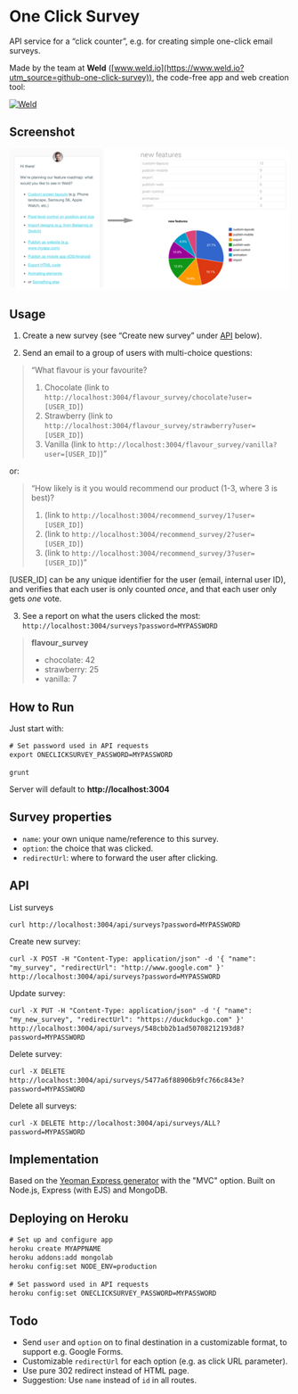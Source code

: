# One Click Survey

API service for a “click counter”, e.g. for creating simple one-click email surveys.

Made by the team at **Weld** ([www.weld.io](https://www.weld.io?utm_source=github-one-click-survey)), the code-free app and web creation tool:

[![Weld](https://s3-eu-west-1.amazonaws.com/weld-social-and-blog/gif/weld_explained.gif)](https://www.weld.io?utm_source=github-one-click-survey)


## Screenshot

![One Click Survey example](example.png)

## Usage

1) Create a new survey (see “Create new survey” under [API](#api) below).

2) Send an email to a group of users with multi-choice questions:

> “What flavour is your favourite?
> 
> 1. Chocolate (link to `http://localhost:3004/flavour_survey/chocolate?user=[USER_ID]`)
> 2. Strawberry (link to `http://localhost:3004/flavour_survey/strawberry?user=[USER_ID]`)
> 3. Vanilla (link to `http://localhost:3004/flavour_survey/vanilla?user=[USER_ID]`)”

or:

> “How likely is it you would recommend our product (1-3, where 3 is best)?
> 
> 1. (link to `http://localhost:3004/recommend_survey/1?user=[USER_ID]`)
> 2. (link to `http://localhost:3004/recommend_survey/2?user=[USER_ID]`)
> 3. (link to `http://localhost:3004/recommend_survey/3?user=[USER_ID]`)”

[USER_ID] can be any unique identifier for the user (email, internal user ID), and verifies that each user is only counted _once_, and that each user only gets _one_ vote.

3) See a report on what the users clicked the most: `http://localhost:3004/surveys?password=MYPASSWORD`

> **flavour_survey**
>
> * chocolate: 42
> * strawberry: 25
> * vanilla: 7


## How to Run

Just start with:

	# Set password used in API requests
	export ONECLICKSURVEY_PASSWORD=MYPASSWORD

	grunt

Server will default to **http://localhost:3004**


## Survey properties	

* `name`: your own unique name/reference to this survey.
* `option`: the choice that was clicked.
* `redirectUrl`: where to forward the user after clicking.


## API

List surveys

	curl http://localhost:3004/api/surveys?password=MYPASSWORD

Create new survey:

	curl -X POST -H "Content-Type: application/json" -d '{ "name": "my_survey", "redirectUrl": "http://www.google.com" }' http://localhost:3004/api/surveys?password=MYPASSWORD

Update survey:

	curl -X PUT -H "Content-Type: application/json" -d '{ "name": "my_new_survey", "redirectUrl": "https://duckduckgo.com" }' http://localhost:3004/api/surveys/548cbb2b1ad50708212193d8?password=MYPASSWORD

Delete survey:

	curl -X DELETE http://localhost:3004/api/surveys/5477a6f88906b9fc766c843e?password=MYPASSWORD

Delete all surveys:

	curl -X DELETE http://localhost:3004/api/surveys/ALL?password=MYPASSWORD


## Implementation

Based on the [Yeoman Express generator](https://github.com/petecoop/generator-express) with the "MVC" option.
Built on Node.js, Express (with EJS) and MongoDB.


## Deploying on Heroku

	# Set up and configure app
	heroku create MYAPPNAME
	heroku addons:add mongolab
	heroku config:set NODE_ENV=production

	# Set password used in API requests
	heroku config:set ONECLICKSURVEY_PASSWORD=MYPASSWORD


## Todo

* Send `user` and `option` on to final destination in a customizable format, to support e.g. Google Forms.
* Customizable `redirectUrl` for each option (e.g. as click URL parameter).
* Use pure 302 redirect instead of HTML page.
* Suggestion: Use `name` instead of `id` in all routes.
